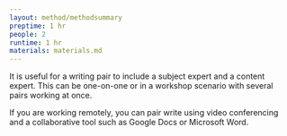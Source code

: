 ```yaml
---
layout: method/methodsummary
preptime: 1 hr
people: 2
runtime: 1 hr
materials: materials.md
---
```

<!-- Preparation --> 
It is useful for a writing pair to include a subject expert and a content expert. This can be one-on-one or in a workshop scenario with several pairs working at once.

If you are working remotely, you can pair write using video conferencing and a collaborative tool such as Google Docs or Microsoft Word.